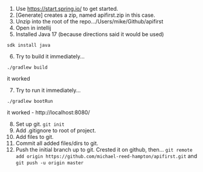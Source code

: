 1. Use https://start.spring.io/ to get started.
2. [Generate] creates a zip, named apifirst.zip in this case. 
3. Unzip into the root of the repo.../Users/mike/Github/apifirst
4. Open in intellij
5. Installed Java 17 (because directions said it would be used)

`sdk install java`

6. Try to build it immediately...

`./gradlew build`

it worked

7. Try to run it immediately...

`./gradlew bootRun`

it worked - http://localhost:8080/

8.  Set up git.
    `git init`
9.  Add .gitignore to root of project.
10. Add files to git.    
11. Commit all added files/dirs to git.
12. Push the initial branch up to git.  Crested it on github, then...
    `git remote add origin https://github.com/michael-reed-hampton/apifirst.git`
    and
    `git push -u origin master`


